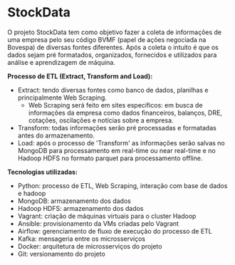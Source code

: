 # StockData

O projeto StockData tem como objetivo fazer a coleta de informações de uma empresa pelo seu código BVMF (papel de ações negociada na Bovespa) de diversas fontes diferentes.
Após a coleta o intuito é que os dados sejam pré formatados, organizados, fornecidos e utilizados para análise e aprendizagem de máquina.


<b>Processo de ETL (Extract, Transform and Load):</b>
  *  Extract: tendo diversas fontes como banco de dados, planilhas e principalmente Web Scraping.
      * Web Scraping será feito em sites especificos: em busca de informações da empresa como dados financeiros, balanços, DRE, cotações, oscilações e notícias sobre a empresa.
  * Transform: todas informações serão pré processadas e formatadas antes do armazenamento.
  * Load: após o processo de 'Transform' as informações serão salvas no MongoDB para processamento em real-time ou near real-time e no Hadoop HDFS no formato parquet para processamento offline.


<b>Tecnologias utilizadas:</b>
  * Python: processo de ETL, Web Scraping, interação com base de dados e hadoop
  * MongoDB: armazenamento dos dados
  * Hadoop HDFS: armazenamento dos dados
  * Vagrant: criação de máquinas virtuais para o cluster Hadoop
  * Ansible: provisionamento da VMs criadas pelo Vagrant
  * Airflow: gerenciamento de fluxo de execução do processo de ETL
  * Kafka: mensageria entre os microsserviços
  * Docker: arquitetura de microsserviços do projeto
  * Git: versionamento do projeto
  
